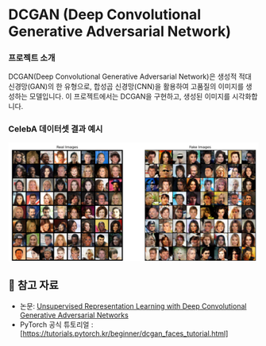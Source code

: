 # DCGAN (Deep Convolutional Generative Adversarial Network)

###  프로젝트 소개
DCGAN(Deep Convolutional Generative Adversarial Network)은 생성적 적대 신경망(GAN)의 한 유형으로, 합성곱 신경망(CNN)을 활용하여 고품질의 이미지를 생성하는 모델입니다. 이 프로젝트에서는 DCGAN을 구현하고, 생성된 이미지를 시각화합니다.


### CelebA 데이터셋 결과 예시
![Reconstructed](https://github.com/ssoDTlab/DCGAN/blob/main/Figure_2.png)


## 📌 참고 자료
- 논문: [Unsupervised Representation Learning with Deep Convolutional Generative Adversarial Networks](https://arxiv.org/abs/1511.06434)
- PyTorch 공식 튜토리얼 : [https://tutorials.pytorch.kr/beginner/dcgan_faces_tutorial.html]
